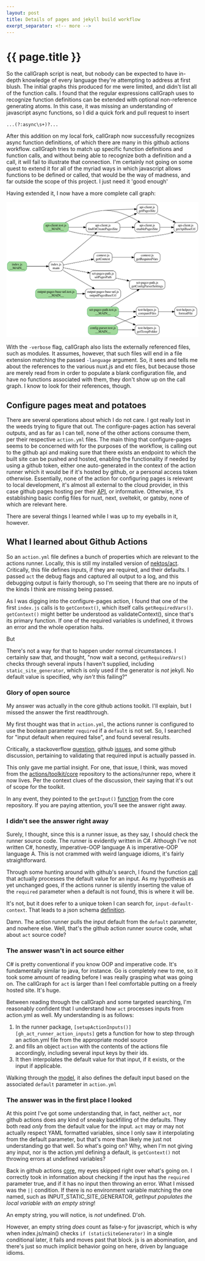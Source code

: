 ```yaml
---
layout: post
title: Details of pages and jekyll build workflow
exerpt_separator: <!-- more -->
---
```

# {{ page.title }}

So the callGraph script is neat, but nobody can be expected to have in-depth
knowledge of every language they're attempting to address at first blush. The
initial graphs this produced for me were limited, and didn't list all of the
function calls. I found that the regular expressions callGraph uses to
recognize function definitions can be extended with optional non-reference
generating atoms. In this case, it was missing an understanding of javascript
async functions, so I did a quick fork and pull request to insert

```
...(?:async\s+)?...
```

<!-- more -->

After this addition on my local fork, callGraph now successfully recognizes
async function definitions, of which there are many in this github actions
workflow. callGraph tries to match up specific function definitions and
function calls, and without being able to recognize both a definition and a
call, it will fail to illustrate that connection. I'm certainly not going on
some quest to extend it for all of the myriad ways in which javascript allows
functions to be defined or called, that would be the way of madness, and far
outside the scope of this project. I just need it 'good enough'

Having extended it, I now have a more complete call graph:

![github actions 'configure pages' callgraph][gh_ac_config_pages_2]

[gh_ac_config_pages_2]: /assets/images/2022-09-12/gh_act_config_pages_2.png

With the ``-verbose`` flag, callGraph also lists the externally referenced
files, such as modules. It assumes, however, that such files will end in a file
extension matching the passed ``-language`` argument. So, it sees and tells me
about the references to the various nuxt.js and etc files, but because those
are merely read from in order to populate a blank configuration file, and have
no functions associated with them, they don't show up on the call graph. I know
to look for their references, though.

## Configure pages meat and potatoes

There are several operations about which I do not care. I got really lost in
the weeds trying to figure that out. The configure-pages action has several
outputs, and as far as I can tell, none of the other actions consume them, per
their respective ``action.yml`` files. The main thing that configure-pages
seems to be concerned with for the purposes of the workflow, is calling out to
the github api and making sure that there exists an endpoint to which the built
site can be pushed and hosted, enabling the functionality if needed by using a
github token, either one auto-generated in the context of the action runner
which it would be if it's hosted by github, or a personal access token
otherwise. Essentially, none of the action for configuring pages is relevant to
local development, it's almost all external to the cloud provider, in this case
github pages hosting per their [API](api.github.com), or informative.
Otherwise, it's establishing basic config files for nuxt, next, sveltekit, or
gatsby, none of which are relevant here.

There are several things I learned while I was up to my eyeballs in it,
however.

## What I learned about Github Actions

So an ``action.yml`` file defines a bunch of properties which are relevant to
the actions runner. Locally, this is still my installed version of
[nektos/act](https://github.com/nektos/act). Critically, this file defines
inputs, if they are required, and their defaults. I passed ``act`` the debug
flags and captured all output to a log, and this debugging output is fairly
thorough, so I'm seeing that there are no inputs of the kinds I think are
missing being passed.

As I was digging into the configure-pages action, I found that one of the first
``index.js`` calls is to ``getContext()``, which itself calls
``getRequiredVars()``. ``getContext()`` might better be understood as
validateContext(), since that's its primary function. If one of the required
variables is undefined, it throws an error and the whole operation halts.

But

There's not a way for that to happen under normal circumstances. I certainly
saw that, and thought, "now wait a second, ``getRequiredVars()`` checks through
several inputs I haven't supplied, including ``static_site_generator``, which
is only used if the generator is *not* jekyll. No default value is specified,
why *isn't* this failing?"

### Glory of open source

My answer was actually in the core github
actions toolkit. I'll explain, but I missed the answer the first readthrough.

My first thought was that in ``action.yml``, the actions runner is configured
to use the boolean parameter ``required`` if a ``default`` is not set. So, I
searched for "input default when required false", and found several results.

Critically, a stackoverflow [question][so_gh_action_required_inputs], github
[issues][gh_iss_action_validate_inputs], and some github discussion, pertaining
to validating that required input is actually passed in.

[so_gh_action_required_inputs]: https://stackoverflow.com/q/68804484 
[gh_iss_action_validate_inputs]: https://github.com/actions/runner/issues/1070

This only gave me partial insight. For one, that issue, I think, was moved from
the [actions/toolkit/core][gh_actions_toolkit_core] repository to the
actions/runner repo, where it now lives. Per the context clues of the
discussion, their saying that it's out of scope for the toolkit.

In any event, they pointed to the ``getInput()``
[function][gh_actions_core_getInput] from the core repository. If you are
paying attention, you'll see the answer right away.

[gh_actions_toolkit_core]: https://github.com/actions/toolkit/tree/main/packages/core
[gh_actions_core_getInput]: https://github.com/actions/toolkit/blob/e6257f111756d2f3567917c8e27ab57de8c3e09c/packages/core/src/core.ts#L134-L155

### I didn't see the answer right away

Surely, I thought, since this is a runner issue, as they say, I should check
the runner source code. The runner is evidently written in C#. Although I've
not written C#, honestly, imperative-OOP language A is imperative-OOP language
A. This is not crammed with weird language idioms, it's fairly straightforward.

Through some hunting around with github's search, I found the function
[call][gh_action_runner_evaluate_input_default] that actually processes the
default value for an input. As my hypothesis as yet unchanged goes, if the
actions runner is silently inserting the value of the ``required`` parameter
when a default is not found, this is where it will be.

It's not, but it does refer to a unique token I can search for,
``input-default-context``. That leads to a json schema
[definition][gh_action_runner_action.yml_schema].

[gh_action_runner_evaluate_input_default]: https://github.com/actions/runner/blob/f9c2bf1dd72541bf039c3c5fa4129814181ca261/src/Runner.Worker/ActionManifestManager.cs#L276-L302
[gh_action_runner_action.yml_schema]: https://github.com/actions/runner/blob/ead3509d5a37090dac954dd7aae6dcba468b5915/src/Runner.Worker/action_yaml.json#L23-L31

Damn. The action runner pulls the input default from the ``default`` parameter,
and nowhere else. Well, that's the github action runner source code, what
about ``act`` source code?

### The answer wasn't in act source either

C# is pretty conventional if you know OOP and imperative code. It's
fundamentally similar to java, for instance. Go is completely new to me, so it
took some amount of reading before I was really grasping what was going on. The
callGraph for ``act`` is larger than I feel comfortable putting on a freely
hosted site. It's huge.

Between reading through the callGraph and some targeted searching, I'm
reasonably confident that I understand how ``act`` processes inputs from
action.yml as well. My understanding is as follows:

1. In the runner package,
   ``[setupActionInputs()][gh_act_runner_action_inputs]`` gets a function for
   how to step through an action.yml file from the appropriate model source
2. and fills an object ``action`` with the contents of the actions file
   accordingly, including several input keys by their ids.
3. It then interpolates the default value for that input, if it exists, or the
   input if applicable.

Walking through the [model][gh_act_model_action], it also defines the default
input based on the associated ``default`` parameter in ``action.yml``

[gh_act_runner_action_inputs]: https://github.com/nektos/act/blob/3a0fe6967fd8ecd3cb86550d0225d55a0bb37ac9/pkg/runner/action.go#L375-L396
[gh_act_model_action]: https://github.com/nektos/act/blob/943a0e6eea2f67783018b9d3bc375a6a7dd65ab3/pkg/model/action.go

### The answer was in the first place I looked

At this point I've got some understanding that, in fact, neither ``act``, nor
github actions does any kind of sneaky backfilling of the defaults. They both
read *only* from the default value for the input. ``act`` may or may not
actually respect YAML formatted variables, since I only saw it interpolating
from the default parameter, but that's more than likely me just not
understanding go that well. So what's going on? Why, when I'm not giving any
input, nor is the action.yml defining a default, is ``getContext()`` not
throwing errors at undefined variables?

Back in github actions [core][gh_actions_core_getInput], my eyes skipped right
over what's going on. I correctly took in information about checking if the
input has the ``required`` parameter true, and if it has no input then throwing
an error. What I missed was the ``||`` condition. If there is no environment
variable matching the one named, such as INPUT_STATIC_SITE_GENERATOR, *getInput
populates the local variable with an empty string*!

An empty string, you will notice, is *not* undefined. D'oh.

However, an empty string *does* count as false-y for javascript, which is why
when index.js/main() checks ``if (staticSiteGenerator)`` in a single
conditional later, it fails and moves past that block. js is an abomination,
and there's just so much implicit behavior going on here, driven by language
idioms.
